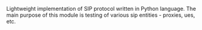 Lightweight implementation of SIP protocol written in Python language. The main purpose of this module is testing of various sip entities - proxies, ues, etc.